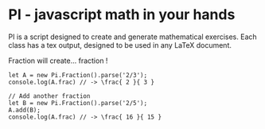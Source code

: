 PI - javascript math in your hands 
=============

PI is a script designed to create and generate mathematical exercises. 
Each class has a tex output, designed to be used in any LaTeX document.

Fraction will create... fraction !

```
let A = new Pi.Fraction().parse('2/3');
console.log(A.frac) // -> \frac{ 2 }{ 3 }

// Add another fraction
let B = new Pi.Fraction().parse('2/5');
A.add(B);
console.log(A.frac) // -> \frac{ 16 }{ 15 }
```
